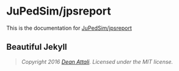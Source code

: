 # JuPedSim/jpsreport


This is the documentation for [JuPedSim/jpsreport](http://jupedsim.org)



## Beautiful Jekyll

> *Copyright 2016 [Dean Attali](http://deanattali.com). Licensed under the MIT license.*
